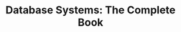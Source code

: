 ---
title: "Database Systems: The Complete Book"
showDate: false
draft: false
tags: ["classic","poem"]
link: "https://www.amazon.com/Database-Systems-Complete-Book-2nd/dp/0131873253/ref=sr_1_1?s=books&ie=UTF8&qid=1536353643&sr=1-1&keywords=Database+Systems%3A+The+Complete+Book"
target: "_blank"
read: "R"
---